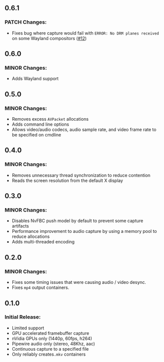 ## 0.6.1
### PATCH Changes:
- Fixes bug where capture would fail with `ERROR: No DRM planes received` on some Wayland compositors ([#12](https://github.com/gmbeard/shadow-cast/issues/12))

## 0.6.0
### MINOR Changes:
- Adds Wayland support

## 0.5.0
### MINOR Changes:
- Removes excess `AVPacket` allocations
- Adds command line options
- Allows video/audio codecs, audio sample rate, and video frame rate to be specified on cmdline

## 0.4.0
### MINOR Changes:
- Removes unnecessary thread synchronization to reduce contention
- Reads the screen resolution from the default X display

## 0.3.0
### MINOR Changes:
- Disables NvFBC push model by default to prevent some capture artifacts
- Performance improvement to audio capture by using a memory pool to reduce allocations
- Adds multi-threaded encoding

## 0.2.0
### MINOR Changes:
- Fixes some timing issues that were causing audio / video desync.
- Fixes `mp4` output containers.

## 0.1.0
### Initial Release:
- Limited support
- GPU accelerated framebuffer capture
- nVidia GPUs only (1440p, 60fps, h264)
- Pipewire audio only (stereo, 48Khz, aac)
- Continuous capture to a specified file
- Only reliably creates`.mkv` containers

